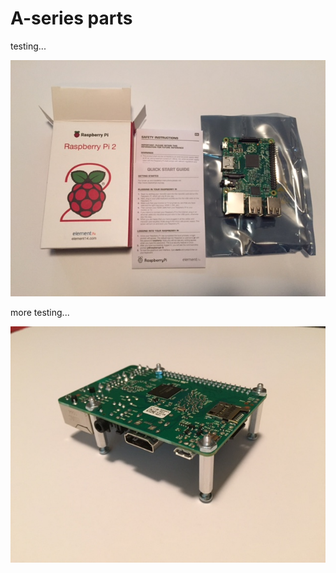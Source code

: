 # A-series parts

testing...

![Hello World](https://github.com/cjdaly/CompuCanvas/blob/master/doc/parts/A-series/images/rPi.jpg?raw=true)

more testing...

![Hello World](images/rPi-mounted.jpg?raw=true)

